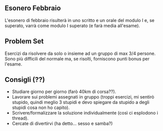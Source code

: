 ## Esonero Febbraio
L'esonero di febbraio risulterà in uno scritto e un orale del modulo I e, se superato, varrà come modulo I superato (e farà media all'esame).
## Problem Set
Esercizi da risolvere da solo o insieme ad un gruppo di max 3/4 persone. Sono più difficili del normale ma, se risolti, forniscono punti bonus per l'esame.

## Consigli (??)
- Studiare giorno per giorno (farò 40km di corsa??).
- Lavorare sui problemi assegnati in gruppo (troppi esercizi, mi sentirò stupido, quindi meglio 3 stupidi e devo spiegare da stupido a degli stupidi cosa non ho capito).
- Scrivere/formalizzare la soluzione individualmente (così ci esplodono i thread).
- Cercate di divertirvi (ha detto... sesso e samba?)